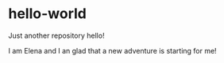 # hello-world
Just another repository
hello! 

I am Elena and I an glad that a new adventure is starting for me!
